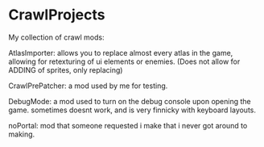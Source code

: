 # CrawlProjects
  


My collection of crawl mods:

  AtlasImporter: allows you to replace almost every atlas in the game, allowing for retexturing of ui elements or enemies. (Does not allow for ADDING of sprites, only replacing)

  CrawlPrePatcher: a mod used by me for testing.

  DebugMode: a mod used to turn on the debug console upon opening the game. sometimes doesnt work, and is very finnicky with keyboard layouts.

  noPortal: mod that someone requested i make that i never got around to making.

